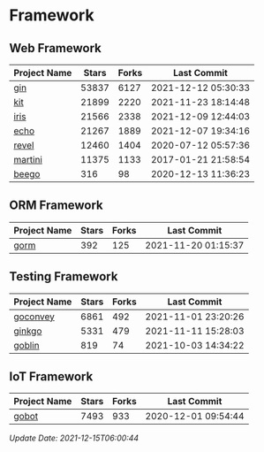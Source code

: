 # Framework

## Web Framework
| Project Name | Stars | Forks | Last Commit |
| ------------ | ----- | ----- | ----------- |
| [gin](https://github.com/gin-gonic/gin) | 53837 | 6127 | 2021-12-12 05:30:33 |
| [kit](https://github.com/go-kit/kit) | 21899 | 2220 | 2021-11-23 18:14:48 |
| [iris](https://github.com/kataras/iris) | 21566 | 2338 | 2021-12-09 12:44:03 |
| [echo](https://github.com/labstack/echo) | 21267 | 1889 | 2021-12-07 19:34:16 |
| [revel](https://github.com/revel/revel) | 12460 | 1404 | 2020-07-12 05:57:36 |
| [martini](https://github.com/go-martini/martini) | 11375 | 1133 | 2017-01-21 21:58:54 |
| [beego](https://github.com/astaxie/beego) | 316 | 98 | 2020-12-13 11:36:23 |

## ORM Framework
| Project Name | Stars | Forks | Last Commit |
| ------------ | ----- | ----- | ----------- |
| [gorm](https://github.com/jinzhu/gorm) | 392 | 125 | 2021-11-20 01:15:37 |

## Testing Framework
| Project Name | Stars | Forks | Last Commit |
| ------------ | ----- | ----- | ----------- |
| [goconvey](https://github.com/smartystreets/goconvey) | 6861 | 492 | 2021-11-01 23:20:26 |
| [ginkgo](https://github.com/onsi/ginkgo) | 5331 | 479 | 2021-11-11 15:28:03 |
| [goblin](https://github.com/franela/goblin) | 819 | 74 | 2021-10-03 14:34:22 |

## IoT Framework
| Project Name | Stars | Forks | Last Commit |
| ------------ | ----- | ----- | ----------- |
| [gobot](https://github.com/hybridgroup/gobot) | 7493 | 933 | 2020-12-01 09:54:44 |

*Update Date: 2021-12-15T06:00:44*
